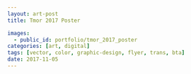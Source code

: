 ```yaml
---
layout: art-post
title: Tmor 2017 Poster

images:
  - public_id: portfolio/tmor_2017_poster
categories: [art, digital]
tags: [vector, color, graphic-design, flyer, trans, bta]
date: 2017-11-05
---
```

